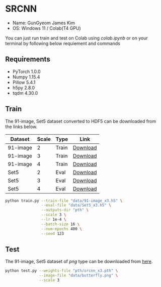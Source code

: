 # SRCNN
- Name: GunGyeom James Kim
- OS: Windows 11 / Colab(T4 GPU)

You can just run train and test on Colab using *colab.ipynb* or on your terminal by following below requiement and commands

## Requirements
- PyTorch 1.0.0
- Numpy 1.15.4
- Pillow 5.4.1
- h5py 2.8.0
- tqdm 4.30.0

## Train
The 91-image, Set5 dataset converted to HDF5 can be downloaded from the links below.

| Dataset | Scale | Type | Link |
|---------|-------|------|------|
| 91-image | 2 | Train | [Download](https://www.dropbox.com/s/2hsah93sxgegsry/91-image_x2.h5?dl=0) |
| 91-image | 3 | Train | [Download](https://www.dropbox.com/s/curldmdf11iqakd/91-image_x3.h5?dl=0) |
| 91-image | 4 | Train | [Download](https://www.dropbox.com/s/22afykv4amfxeio/91-image_x4.h5?dl=0) |
| Set5 | 2 | Eval | [Download](https://www.dropbox.com/s/r8qs6tp395hgh8g/Set5_x2.h5?dl=0) |
| Set5 | 3 | Eval | [Download](https://www.dropbox.com/s/58ywjac4te3kbqq/Set5_x3.h5?dl=0) |
| Set5 | 4 | Eval | [Download](https://www.dropbox.com/s/0rz86yn3nnrodlb/Set5_x4.h5?dl=0) |


```bash
python train.py --train-file "data/91-image_x3.h5" \
                --eval-file "data/Set5_x3.h5" \
                --outputs-dir "pth" \
                --scale 3 \
                --lr 1e-4 \
                --batch-size 16 \
                --num-epochs 400 \
                --seed 123                
```

## Test
The 91-image, Set5 dataset of *png* type can be downloaded from [here](https://drive.google.com/drive/folders/1pRmhEmmY-tPF7uH8DuVthfHoApZWJ1QU?usp=sharing).

```bash
python test.py --weights-file "pth/srcnn_x3.pth" \
               --image-file "data/butterfly.png" \
               --scale 3
```
